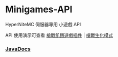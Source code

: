 # Minigames-API

HyperNiteMC 伺服器專用 小遊戲 API

API 使用演示可查看 [槍戰飢餓遊戲插件](https://github.com/eric2788/GunSurvivalGames) | [槍戰生化模式](https://github.com/eric2788/McInfected)

### [JavaDocs](https://eric2788.github.io/Minigames-API/)
